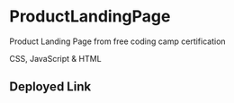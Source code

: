 # ProductLandingPage

Product Landing Page from free coding camp certification

CSS, JavaScript & HTML

## Deployed Link
